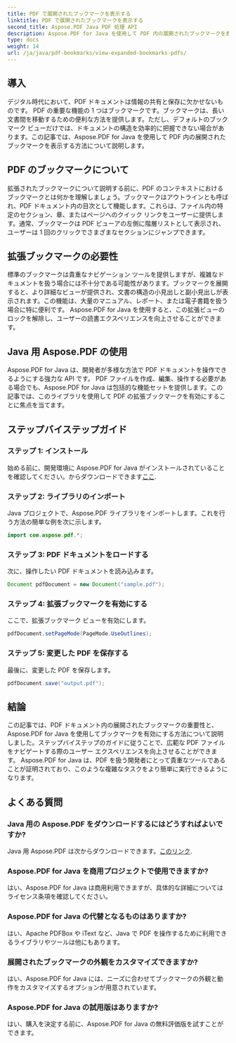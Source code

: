 ```yaml
---
title: PDF で展開されたブックマークを表示する
linktitle: PDF で展開されたブックマークを表示する
second_title: Aspose.PDF Java PDF 処理 API
description: Aspose.PDF for Java を使用して PDF 内の展開されたブックマークを表示する方法を学びます。ステップバイステップのガイダンスによりドキュメントのナビゲーションを強化します。
type: docs
weight: 14
url: /ja/java/pdf-bookmarks/view-expanded-bookmarks-pdfs/
---
```


## 導入

デジタル時代において、PDF ドキュメントは情報の共有と保存に欠かせないものです。 PDF の重要な機能の 1 つはブックマークです。ブックマークは、長い文書間を移動するための便利な方法を提供します。ただし、デフォルトのブックマーク ビューだけでは、ドキュメントの構造を効率的に把握できない場合があります。この記事では、Aspose.PDF for Java を使用して PDF 内の展開されたブックマークを表示する方法について説明します。

## PDF のブックマークについて

拡張されたブックマークについて説明する前に、PDF のコンテキストにおけるブックマークとは何かを理解しましょう。ブックマークはアウトラインとも呼ばれ、PDF ドキュメント内の目次として機能します。これらは、ファイル内の特定のセクション、章、またはページへのクイック リンクをユーザーに提供します。通常、ブックマークは PDF ビューアの左側に階層リストとして表示され、ユーザーは 1 回のクリックでさまざまなセクションにジャンプできます。

## 拡張ブックマークの必要性

標準のブックマークは貴重なナビゲーション ツールを提供しますが、複雑なドキュメントを扱う場合には不十分である可能性があります。ブックマークを展開すると、より詳細なビューが提供され、文書の構造の小見出しと副小見出しが表示されます。この機能は、大量のマニュアル、レポート、または電子書籍を扱う場合に特に便利です。 Aspose.PDF for Java を使用すると、この拡張ビューのロックを解除し、ユーザーの読書エクスペリエンスを向上させることができます。

## Java 用 Aspose.PDF の使用

Aspose.PDF for Java は、開発者が多様な方法で PDF ドキュメントを操作できるようにする強力な API です。 PDF ファイルを作成、編集、操作する必要がある場合でも、Aspose.PDF for Java は包括的な機能セットを提供します。この記事では、このライブラリを使用して PDF の拡張ブックマークを有効にすることに焦点を当てます。

## ステップバイステップガイド

### ステップ 1: インストール
始める前に、開発環境に Aspose.PDF for Java がインストールされていることを確認してください。からダウンロードできます[ここ](https://releases.aspose.com/pdf/java/).

### ステップ 2: ライブラリのインポート
Java プロジェクトで、Aspose.PDF ライブラリをインポートします。これを行う方法の簡単な例を次に示します。

```java
import com.aspose.pdf.*;
```

### ステップ 3: PDF ドキュメントをロードする
次に、操作したい PDF ドキュメントを読み込みます。

```java
Document pdfDocument = new Document("sample.pdf");
```

### ステップ 4: 拡張ブックマークを有効にする
ここで、拡張ブックマーク ビューを有効にします。

```java
pdfDocument.setPageMode(PageMode.UseOutlines);
```

### ステップ 5: 変更した PDF を保存する
最後に、変更した PDF を保存します。

```java
pdfDocument.save("output.pdf");
```

## 結論

この記事では、PDF ドキュメント内の展開されたブックマークの重要性と、Aspose.PDF for Java を使用してブックマークを有効にする方法について説明しました。ステップバイステップのガイドに従うことで、広範な PDF ファイルをナビゲートする際のユーザー エクスペリエンスを向上させることができます。 Aspose.PDF for Java は、PDF を扱う開発者にとって貴重なツールであることが証明されており、このような複雑なタスクをより簡単に実行できるようになります。

## よくある質問

### Java 用の Aspose.PDF をダウンロードするにはどうすればよいですか?

 Java 用 Aspose.PDF は次からダウンロードできます。[このリンク](https://releases.aspose.com/pdf/java/).

### Aspose.PDF for Java を商用プロジェクトで使用できますか?

はい、Aspose.PDF for Java は商用利用できますが、具体的な詳細についてはライセンス条項を確認してください。

### Aspose.PDF for Java の代替となるものはありますか?

はい、Apache PDFBox や iText など、Java で PDF を操作するために利用できるライブラリやツールは他にもあります。

### 展開されたブックマークの外観をカスタマイズできますか?

はい、Aspose.PDF for Java には、ニーズに合わせてブックマークの外観と動作をカスタマイズするオプションが用意されています。

### Aspose.PDF for Java の試用版はありますか?

はい、購入を決定する前に、Aspose.PDF for Java の無料評価版を試すことができます。